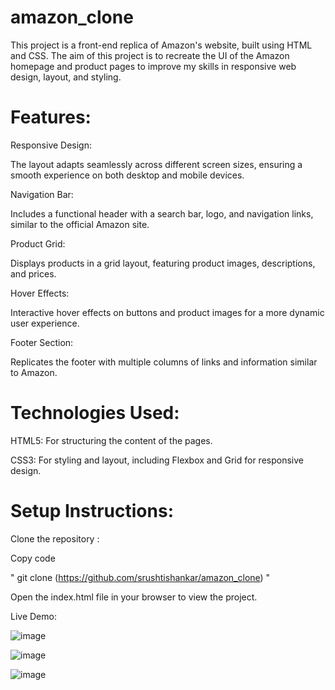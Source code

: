 # amazon_clone

This project is a front-end replica of Amazon's website, built using HTML and CSS. The aim of this project is to recreate the UI of the Amazon homepage and product pages to improve my skills in responsive web design, layout, and styling.

# Features:

Responsive Design:

The layout adapts seamlessly across different screen sizes, ensuring a smooth experience on both desktop and mobile devices.

Navigation Bar: 

Includes a functional header with a search bar, logo, and navigation links, similar to the official Amazon site.

Product Grid:

Displays products in a grid layout, featuring product images, descriptions, and prices.

Hover Effects: 

Interactive hover effects on buttons and product images for a more dynamic user experience.

Footer Section:

Replicates the footer with multiple columns of links and information similar to Amazon.

# Technologies Used:

HTML5: For structuring the content of the pages.

CSS3: For styling and layout, including Flexbox and Grid for responsive design.

# Setup Instructions:

Clone the repository :

Copy code

 " git clone (https://github.com/srushtishankar/amazon_clone) "
 
Open the index.html file in your browser to view the project.

Live Demo:

![image](https://github.com/user-attachments/assets/fce6f8c3-9720-49e4-9849-f55187f84dfb)


![image](https://github.com/user-attachments/assets/a1757c9d-8b5e-440f-b027-3407201e0a25)


![image](https://github.com/user-attachments/assets/3f190da8-c6ff-4312-b6ec-7a608f5610b9)





